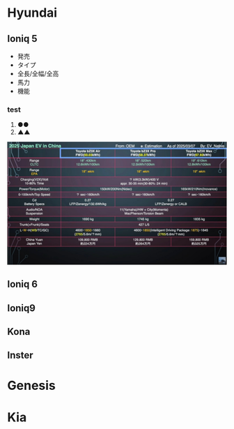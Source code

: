# Hyundai
## Ioniq 5
- 発売
- タイプ
- 全長/全幅/全高
- 馬力
- 機能
### test
1. ●●
1. ▲▲

![test](Toyota.jpg)
## Ioniq 6
## Ioniq9
## Kona
## Inster
# Genesis
# Kia
